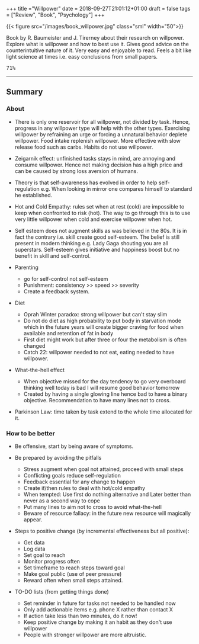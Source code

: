+++
title ="Willpower"
date = 2018-09-27T21:01:12+01:00
draft = false
tags = ["Review", "Book", "Psychology"]
+++

{{< figure src="/images/book_willpower.jpg"  class="sml" width="50">}}

Book by R. Baumeister and J. Tirerney about their research on willpower. Explore what is willpower and how to best use it. Gives good advice on the counterintuitive nature of it. Very easy and enjoyable to read. Feels a bit like light science at times i.e. easy conclusions from small papers.

<kbd>71%</kbd>

<!--more-->

***

## Summary

### About

* There is only one reservoir for all willpower, not divided by task. Hence, progress in any willpower type will help with the other types. Exercising willpower by refraining an urge or forcing a unnatural behavior deplete willpower. Food intake replenish willpower. More effective with slow release food such as carbs. Habits do not use willpower.
	
* Zeigarnik effect: unfinished tasks stays in mind, are annoying and consume willpower. Hence not making decision has a high price and can be caused by strong loss aversion of humans.
	
* Theory is that self-awareness has evolved in order to help self-regulation e.g. When looking in mirror one compares himself to standard he established.
	
* Hot and Cold Empathy: rules set when at rest (cold) are impossible to keep when confronted to risk (hot). The way to go through this is to use very little willpower when cold and exercise willpower when hot.
		
* Self esteem does not augment skills as was believed in the 80s. It is in fact the contrary i.e. skill create good self-esteem. The belief is still present in modern thinking e.g. Lady Gaga shouting you are all superstars. Self-esteem gives initiative and happiness boost but no benefit in skill and self-control.
	
* Parenting
	* go for self-control not self-esteem
	* Punishment:  consistency >> speed >> severity
	* Create a feedback system.
		
* Diet
	* Oprah Winter paradox: strong willpower but can't stay slim
	* Do not do diet as high probability to put body in starvation mode which in the future years will create bigger craving for food when available and retention of fat in body
	* First diet might work but after three or four the metabolism is often changed
	* Catch 22: willpower needed to not eat, eating needed to have willpower.
		
* What-the-hell effect
	* When objective missed for the day tendency to go very overboard thinking well today is bad I will resume good behavior tomorrow
	* Created by having a single glowing line hence bad to have a binary objective. Recommendation to have many lines not to cross.
		
* Parkinson Law: time taken by task extend to the whole time allocated for it.
	
### How to be better

* Be offensive, start by being aware of symptoms.
	
* Be prepared by avoiding the pitfalls
	* Stress augment when goal not attained, proceed with small steps
	* Conflicting goals reduce self-regulation
	* Feedback essential for any change to happen
	* Create if/then rules to deal with hot/cold empathy
	* When tempted: Use first do nothing alternative and Later better than never as a second way to cope
	* Put many lines to aim not to cross to avoid what-the-hell
	* Beware of resource fallacy: in the future new resource will magically appear.
		
* Steps to positive change (by incremental effectiveness but all positive):
	* Get data
	* Log data
	* Set goal to reach
	* Monitor progress often
	* Set timeframe to reach steps toward goal
	* Make goal public (use of peer pressure)
	* Reward often when small steps attained.
		
* TO-DO lists (from getting things done)
	* Set reminder in future for tasks not needed to be handled now
	* Only add actionable items e.g. phone X rather than contact X
	* If action take less than two minutes, do it now!
	* Keep positive change by making it an habit as they don't use willpower
	* People with stronger willpower are more altruistic.

